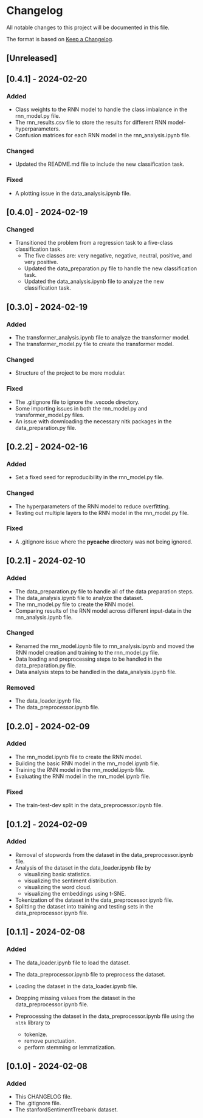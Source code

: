 # Changelog

All notable changes to this project will be documented in this file.

The format is based on [Keep a Changelog](https://keepachangelog.com/en/1.1.0/).


## [Unreleased]


## [0.4.1] - 2024-02-20

### Added

- Class weights to the RNN model to handle the class imbalance in the rnn_model.py file.
- The rnn_results.csv file to store the results for different RNN model-hyperparameters.
- Confusion matrices for each RNN model in the rnn_analysis.ipynb file.

### Changed

- Updated the README.md file to include the new classification task.

### Fixed

- A plotting issue in the data_analysis.ipynb file.


## [0.4.0] - 2024-02-19

### Changed

- Transitioned the problem from a regression task to a five-class classification task.
    - The five classes are: very negative, negative, neutral, positive, and very positive.
    - Updated the data_preparation.py file to handle the new classification task.
    - Updated the data_analysis.ipynb file to analyze the new classification task.


## [0.3.0] - 2024-02-19

### Added

- The transformer_analysis.ipynb file to analyze the transformer model.
- The transformer_model.py file to create the transformer model.

### Changed

- Structure of the project to be more modular.

### Fixed

- The .gitignore file to ignore the .vscode directory.
- Some importing issues in both the rnn_model.py and transformer_model.py files.
- An issue with downloading the necessary nltk packages in the data_preparation.py file.


## [0.2.2] - 2024-02-16

### Added

- Set a fixed seed for reproducibility in the rnn_model.py file.

### Changed

- The hyperparameters of the RNN model to reduce overfitting.
- Testing out multiple layers to the RNN model in the rnn_model.py file.

### Fixed

- A .gitignore issue where the __pycache__ directory was not being ignored.


## [0.2.1] - 2024-02-10

### Added

- The data_preparation.py file to handle all of the data preparation steps.
- The data_analysis.ipynb file to analyze the dataset.
- The rnn_model.py file to create the RNN model.
- Comparing results of the RNN model across different input-data in the rnn_analysis.ipynb file.

### Changed

- Renamed the rnn_model.ipynb file to rnn_analysis.ipynb and moved the RNN model creation and training to the rnn_model.py file.
- Data loading and preprocessing steps to be handled in the data_preparation.py file.
- Data analysis steps to be handled in the data_analysis.ipynb file.

### Removed

- The data_loader.ipynb file.
- The data_preprocessor.ipynb file.


## [0.2.0] - 2024-02-09

### Added

- The rnn_model.ipynb file to create the RNN model.
- Building the basic RNN model in the rnn_model.ipynb file.
- Training the RNN model in the rnn_model.ipynb file.
- Evaluating the RNN model in the rnn_model.ipynb file.

### Fixed

- The train-test-dev split in the data_preprocessor.ipynb file.


## [0.1.2] - 2024-02-09

### Added

- Removal of stopwords from the dataset in the data_preprocessor.ipynb file.
- Analysis of the dataset in the data_loader.ipynb file by
    - visualizing basic statistics.
    - visualizing the sentiment distribution.
    - visualizing the word cloud.
    - visualizing the embeddings using t-SNE.
- Tokenization of the dataset in the data_preprocessor.ipynb file.
- Splitting the dataset into training and testing sets in the data_preprocessor.ipynb file.


## [0.1.1] - 2024-02-08

### Added

- The data_loader.ipynb file to load the dataset.
- The data_preprocessor.ipynb file to preprocess the dataset.

- Loading the dataset in the data_loader.ipynb file.
- Dropping missing values from the dataset in the data_preprocessor.ipynb file.
- Preprocessing the dataset in the data_preprocessor.ipynb file using the `nltk` library to
    - tokenize.
    - remove punctuation.
    - perform stemming or lemmatization.


## [0.1.0] - 2024-02-08

### Added

- This CHANGELOG file.
- The .gitignore file.
- The stanfordSentimentTreebank dataset.
